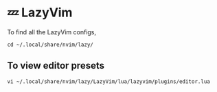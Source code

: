 # 💤 LazyVim

To find all the LazyVim configs, 

```
cd ~/.local/share/nvim/lazy/
```

## To view editor presets

```
vi ~/.local/share/nvim/lazy/LazyVim/lua/lazyvim/plugins/editor.lua
```
